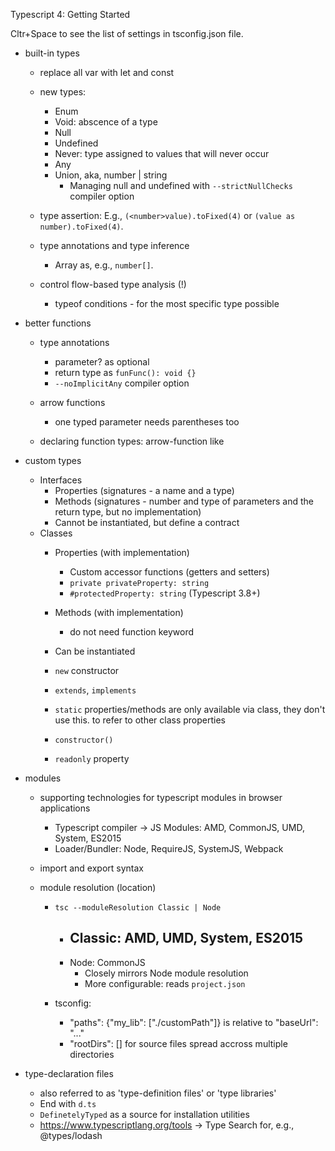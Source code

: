 Typescript 4: Getting Started

Cltr+Space to see the list of settings in tsconfig.json file.

- built-in types
  - replace all var with let and const

  - new types:
    - Enum
    - Void: abscence of a type
    - Null
    - Undefined
    - Never: type assigned to values that will never occur
    - Any
    - Union, aka, number | string
      - Managing null and undefined with `--strictNullChecks` compiler option

  - type assertion:
    E.g., `(<number>value).toFixed(4)` or `(value as number).toFixed(4)`.

  - type annotations and type inference
    - Array as, e.g., `number[]`.

  - control flow-based type analysis (!)
    - typeof conditions - for the most specific type possible


- better functions
  - type annotations
    - parameter? as optional
    - return type as `funFunc(): void {}`
    - `--noImplicitAny` compiler option
  - arrow functions
    - one typed parameter needs parentheses too 
    
  - declaring function types: arrow-function like


- custom types
  - Interfaces
    - Properties (signatures - a name and a type)
    - Methods (signatures - number and type of parameters and the return type, but no implementation)
    - Cannot be instantiated, but define a contract
  - Classes
    - Properties (with implementation)
      - Custom accessor functions (getters and setters)
      - `private privateProperty: string`
      - `#protectedProperty: string` (Typescript 3.8+)

    - Methods (with implementation)
      - do not need function keyword
    - Can be instantiated

    - `new` constructor
    - `extends`, `implements`
    - `static` properties/methods are only available via class, they don't use this. to refer to other class properties
    - `constructor()`
    - `readonly` property
    

- modules
  - supporting technologies for typescript modules in browser applications
    - Typescript compiler -> JS Modules: AMD, CommonJS, UMD, System, ES2015
    - Loader/Bundler: Node, RequireJS, SystemJS, Webpack

  - import and export syntax
  - module resolution (location)
    - `tsc --moduleResolution Classic | Node`
      - Classic: AMD, UMD, System, ES2015
        - 
      - Node: CommonJS
        - Closely mirrors Node module resolution
        - More configurable: reads `project.json`

    - tsconfig: 
      - "paths": {"my_lib": ["./customPath"]} is relative to "baseUrl": "..."
      - "rootDirs": [] for source files spread accross multiple directories


- type-declaration files
  - also referred to as 'type-definition files' or 'type libraries'
  - End with `d.ts`
  - `DefinetelyTyped` as a source for installation utilities
  - https://www.typescriptlang.org/tools -> Type Search for, e.g., @types/lodash
